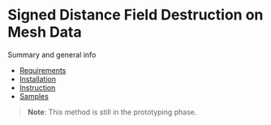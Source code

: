 # Signed Distance Field Destruction on Mesh Data
Summary and general info
* [Requirements](Documentation~/requirements.md)
* [Installation](Documentation~/installation.md)
* [Instruction](Documentation~/instruction.md)
* [Samples](Documentation~/sample.md)
> **Note**: This method is still in the prototyping phase.
